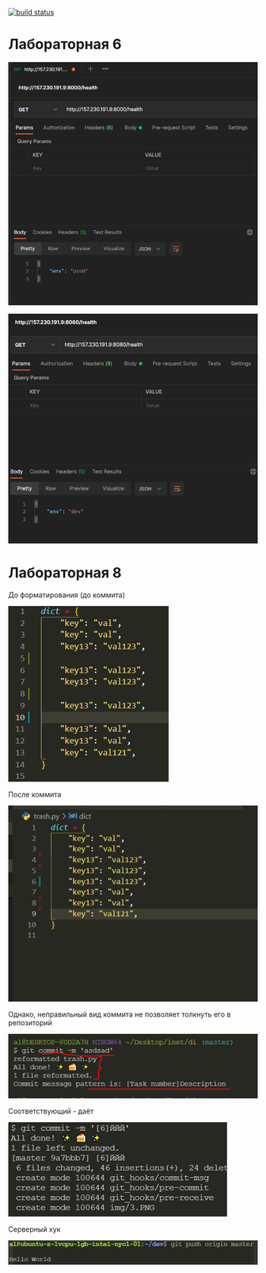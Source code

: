 [![build status](https://github.com/parkhomenko-alexander/inttech.lab6-7-8/actions/workflows/ci-cd.yml/badge.svg)](https://github.com/parkhomenko-alexander/inttech.lab6-7-8/actions/workflows/ci-cd.yml)

# Лабораторная 6
![](img/1.PNG)


![](img/2.PNG)

# Лабораторная 8
До форматирования (до коммита)

![](img/3.PNG)

После коммита

![](img/4.PNG)

Однако, неправильный вид коммита не позволяет толкнуть его в репозиторий

![](img/5.PNG)

Соответствующий - даёт

![](img/6.PNG)

Серверный хук

![](img/7.PNG)